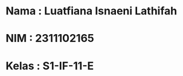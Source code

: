 # <p align="left">Nama  : Luatfiana Isnaeni Lathifah</p>
# <p align="left">NIM   : 2311102165</p>
# <p align="left">Kelas : S1-IF-11-E</p>
